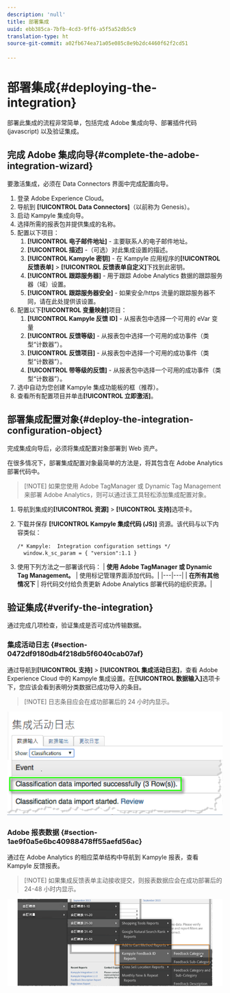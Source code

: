 ```yaml
---
description: 'null'
title: 部署集成
uuid: ebb385ca-7bfb-4cd3-9ff6-a5f5a52db5c9
translation-type: ht
source-git-commit: a02fb674ea71a05e085c8e9b2dc4460f62f2cd51

---
```



# 部署集成{#deploying-the-integration}

部署此集成的流程非常简单，包括完成 Adobe 集成向导、部署插件代码 (javascript) 以及验证集成。

## 完成 Adobe 集成向导{#complete-the-adobe-integration-wizard}

要激活集成，必须在 Data Connectors 界面中完成配置向导。

1. 登录 Adobe Experience Cloud。
1. 导航到 **[!UICONTROL Data Connectors]**（以前称为 Genesis）。
1. 启动 Kampyle 集成向导。
1. 选择所需的报表包并提供集成的名称。
1. 配置以下项目：
   1. **[!UICONTROL 电子邮件地址]** - 主要联系人的电子邮件地址。
   1. **[!UICONTROL 描述]** -（可选）对此集成设置的描述。
   1. **[!UICONTROL Kampyle 密钥]** - 在 Kampyle 应用程序的&#x200B;**[!UICONTROL 反馈表单]** > **[!UICONTROL 反馈表单自定义]**&#x200B;下找到此密钥。
   1. **[!UICONTROL 跟踪服务器]** - 用于跟踪 Adobe Analytics 数据的跟踪服务器（域）设置。
   1. **[!UICONTROL 跟踪服务器安全]** - 如果安全/https 流量的跟踪服务器不同，请在此处提供该设置。
1. 配置以下&#x200B;**[!UICONTROL 变量映射]**&#x200B;项目：
   1. **[!UICONTROL Kampyle 反馈 ID]** - 从报表包中选择一个可用的 eVar 变量
   1. **[!UICONTROL 反馈等级]** - 从报表包中选择一个可用的成功事件（类型“计数器”）。
   1. **[!UICONTROL 反馈项目]** - 从报表包中选择一个可用的成功事件（类型“计数器”）。
   1. **[!UICONTROL 带等级的反馈]** - 从报表包中选择一个可用的成功事件（类型“计数器”）。
1. 选中自动为您创建 Kampyle 集成功能板的框（推荐）。
1. 查看所有配置项目并单击&#x200B;**[!UICONTROL 立即激活]**。

## 部署集成配置对象{#deploy-the-integration-configuration-object}

完成集成向导后，必须将集成配置对象部署到 Web 资产。

在很多情况下，部署集成配置对象最简单的方法是，将其包含在 Adobe Analytics 部署代码中。

> [!NOTE] 如果您使用 Adobe TagManager 或 Dynamic Tag Management 来部署 Adobe Analytics，则可以通过该工具轻松添加集成配置对象。

1. 导航到集成的&#x200B;**[!UICONTROL 资源]** > **[!UICONTROL 支持]**&#x200B;选项卡。
1. 下载并保存 **[!UICONTROL Kampyle 集成代码 (JS)]** 资源。该代码与以下内容类似：

   ```
   /* Kampyle:  Integration configuration settings */
     window.k_sc_param = { "version":1.1 }
   ```

1. 使用下列方法之一部署该代码：
| **使用 Adobe TagManager 或 Dynamic Tag Management。** | 使用标记管理界面添加代码。|
|---|---|
| **在所有其他情况下** | 将代码交付给负责更新 Adobe Analytics 部署代码的组织资源。|

## 验证集成{#verify-the-integration}

通过完成几项检查，验证集成是否可成功传输数据。

### 集成活动日志 {#section-0472df9180db4f218db5f6040cab07af}

通过导航到&#x200B;**[!UICONTROL 支持]** > **[!UICONTROL 集成活动日志]**，查看 Adobe Experience Cloud 中的 Kampyle 集成设置。在&#x200B;**[!UICONTROL 数据输入]**&#x200B;选项卡下，您应该会看到表明分类数据已成功导入的条目。

> [!NOTE] 日志条目应会在成功部署后的 24 小时内显示。

![](assets/integration_activity_log.png)

### Adobe 报表数据 {#section-1ae9f0a5e6bc40988478ff55aefd56ac}

通过在 Adobe Analytics 的相应菜单结构中导航到 Kampyle 报表，查看 Kampyle 反馈报表。

> [!NOTE] 如果集成反馈表单主动接收提交，则报表数据应会在成功部署后的 24-48 小时内显示。

![](assets/adobe_reporting_data.png)

